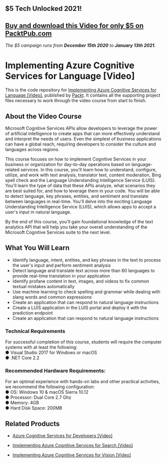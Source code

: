 ## $5 Tech Unlocked 2021!
[Buy and download this Video for only $5 on PacktPub.com](https://www.packtpub.com/product/implementing-azure-cognitive-services-for-language-video/9781838558864)
-----
*The $5 campaign         runs from __December 15th 2020__ to __January 13th 2021.__*

# Implementing Azure Cognitive Services for Language [Video]
This is the code repository for [Implementing Azure Cognitive Services for Language [Video]](https://www.packtpub.com/data/implementing-azure-cognitive-services-for-language-video), published by [Packt](https://www.packtpub.com/?utm_source=github). It contains all the supporting project files necessary to work through the video course from start to finish.
## About the Video Course
Microsoft Cognitive Services APIs allow developers to leverage the power of artificial intelligence to create apps that can more effectively understand and interpret the needs of users. Even the simplest of business applications can have a global reach, requiring developers to consider the culture and languages across regions.

This course focuses on how to implement Cognitive Services in your business or organization for day-to-day operations based on language-related services. In this course, you'll learn how to understand, configure, utilize, and work with text analysis, translator text, content moderation, Bing spell check and the Language Understanding Intelligence Service (LUIS). You'll learn the type of data that these APIs analyze, what scenarios they are best suited for, and how to leverage them in your code. You will be able to detect language, key phrases, entities, and sentiment and translate between languages in real-time. You'll delve into the exciting Language Understanding Intelligence Service (LUIS), which allows apps to accept a user's input in natural language.

By the end of this course, you'll gain foundational knowledge of the text analytics API that will help you take your overall understanding of the Microsoft Cognitive Services suite to the next level.
<H2>What You Will Learn</H2>
<DIV class=book-info-will-learn-text>
<UL>
<LI>Identify language, intent, entities, and key phrases in the text to process the user's input and perform sentiment analysis
<LI>Detect language and translate text across more than 60 languages to provide real-time translation in your application
<LI>Identify profane content in text, images, and videos to fix common textual mistakes automatically
<LI>Use machine learning to check spelling and grammar while dealing with slang words and common expressions
<LI>Create an application that can respond to natural language instructions
<LI>Create a LUIS application in the LUIS portal and deploy it with the prediction endpoint
<LI>Create an application that can respond to natural language instructions
  </LI></UL></DIV>

### Technical Requirements
For successful completion of this course, students will require the computer systems with at least the following:<br/>
●	Visual Studio 2017 for Windows or macOS<br/>
●	.NET Core 2.2
<br/>


### Recommended Hardware Requirements:<br/>
For an optimal experience with hands-on labs and other practical activities, we recommend the following configuration:
<br/>
●	OS: Windows 10 & macOS Sierra 10.12<br/>
●	Processor: Dual Core 2.7 Ghz<br/>
●	Memory: 4GB<br/>
●	Hard Disk Space: 200MB




## Related Products
* [Azure Cognitive Services for Developers [Video]](https://www.packtpub.com/application-development/azure-cognitive-services-developers-video)

* [Implementing Azure Cognitive Services for Search [Video]](https://www.packtpub.com/application-development/implementing-azure-cognitive-services-search-video)

* [Implementing Azure Cognitive Services for Vision [Video]](https://www.packtpub.com/application-development/implementing-azure-cognitive-services-vision-video)

